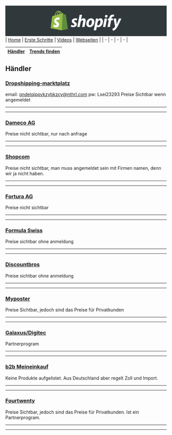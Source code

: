 ﻿![Shopify](../images/banner.png "Shopify")
| [Home](../index.html) | [Erste Schritte](erste_schritte.html) | [Videos](videos.html) | [Webseiten](webseiten.html) | 
| - | - | - | - | 

| [Händler](händler.html) | [Trends finden](trends.html) |
| - | - |

Händler
-

### [Dropshipping-marktplatz](https://www.dropshipping-marktplatz.ch/)
email: gndelqippvkzybkzcy@nthrl.com
pw: Lsei23293
Preise Sichtbar wenn angemeldet
___
___
### [Dameco AG](https://www.dameco.ch/)
Preise nicht sichtbar, nur nach anfrage
___
___
### [Shopcom](https://www.shopcom.ch/)
Preise nicht sichtbar, man muss angemeldet sein mit Firmen namen, denn wir ja nicht haben.
___
___
### [Fortura AG](https://www.fortura.ch/de/start.htm)
Preise nicht sichtbar
___
___
### [Formula Swiss](https://formulaswiss.com/)
Preise sichtbar ohne anmeldung
___
___
### [Discountbros](https://www.discountbros.ch/)
Preise sichtbar ohne anmeldung
___
___
### [Myposter](https://www.myposter.ch/whitelabel-service)
Preise Sichtbar, jedoch sind das Preise für Privatkunden
___
___
### [Galaxus/Digitec](https://www.galaxus.ch/de/page/unser-haendlerprogramm-werden-sie-haendler-12462)
Partnerprogram
___
___
### [b2b Meineinkauf](https://b2b.meineinkauf.ch/)
Keine Produkte aufgelistet. Aus Deutschland aber regelt Zoll und Import.
___
___
### [Fourtwenty](https://fourtwenty.ch/about/grosshandel)
Preise Sichtbar, jedoch sind das Preise für Privatkunden. Ist ein Partnerprogram.
___
___

